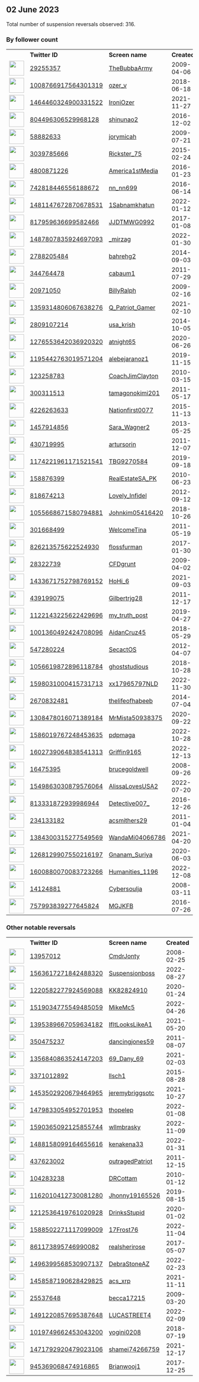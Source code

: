 
## 02 June 2023
Total number of suspension reversals observed: 316.

### By follower count
<table><tr><th></th><th align="left">Twitter ID</th><th align="left">Screen name</th>
<th align="left">Created</th><th align="left">Status</th><th align="left">Suspended</th><th align="left">Followers</th>
<tr><td><a href="https://pbs.twimg.com/profile_images/1668893400/BTLSRadio_normal.jpg"><img src="https://pbs.twimg.com/profile_images/1668893400/BTLSRadio_normal.jpg" width="40px" height="40px" align="center"/></a></td><td><a href="https://twitter.com/intent/user?user_id=29255357">29255357</a></td><td><a href="https://twitter.com/TheBubbaArmy">TheBubbaArmy</a></td><td>2009-04-06</td><td align="center"></td><td></td><td>107655</td></tr>
<tr><td><a href="https://pbs.twimg.com/profile_images/1101912104800522242/um8BHRv4_normal.jpg"><img src="https://pbs.twimg.com/profile_images/1101912104800522242/um8BHRv4_normal.jpg" width="40px" height="40px" align="center"/></a></td><td><a href="https://twitter.com/intent/user?user_id=1008766917564301319">1008766917564301319</a></td><td><a href="https://twitter.com/ozer_v">ozer_v</a></td><td>2018-06-18</td><td align="center"></td><td></td><td>94310</td></tr>
<tr><td><a href="https://pbs.twimg.com/profile_images/1480553767334469638/FGL9AAzJ_normal.jpg"><img src="https://pbs.twimg.com/profile_images/1480553767334469638/FGL9AAzJ_normal.jpg" width="40px" height="40px" align="center"/></a></td><td><a href="https://twitter.com/intent/user?user_id=1464460324900331522">1464460324900331522</a></td><td><a href="https://twitter.com/IroniOzer">IroniOzer</a></td><td>2021-11-27</td><td align="center"></td><td>2022-09-04</td><td>69646</td></tr>
<tr><td><a href="https://pbs.twimg.com/profile_images/1020486912409260032/JuubtZS__normal.jpg"><img src="https://pbs.twimg.com/profile_images/1020486912409260032/JuubtZS__normal.jpg" width="40px" height="40px" align="center"/></a></td><td><a href="https://twitter.com/intent/user?user_id=804496306529968128">804496306529968128</a></td><td><a href="https://twitter.com/shinunao2">shinunao2</a></td><td>2016-12-02</td><td align="center"></td><td>2022-10-30</td><td>50774</td></tr>
<tr><td><a href="https://pbs.twimg.com/profile_images/1664391400169807872/r7c-Gzy9_normal.jpg"><img src="https://pbs.twimg.com/profile_images/1664391400169807872/r7c-Gzy9_normal.jpg" width="40px" height="40px" align="center"/></a></td><td><a href="https://twitter.com/intent/user?user_id=58882633">58882633</a></td><td><a href="https://twitter.com/jorymicah">jorymicah</a></td><td>2009-07-21</td><td align="center"></td><td>2023-06-02</td><td>31526</td></tr>
<tr><td><a href="https://pbs.twimg.com/profile_images/1445249117026807810/7Ua7-TgK_normal.jpg"><img src="https://pbs.twimg.com/profile_images/1445249117026807810/7Ua7-TgK_normal.jpg" width="40px" height="40px" align="center"/></a></td><td><a href="https://twitter.com/intent/user?user_id=3039785666">3039785666</a></td><td><a href="https://twitter.com/Rickster_75">Rickster_75</a></td><td>2015-02-24</td><td align="center"></td><td>2022-10-29</td><td>25130</td></tr>
<tr><td><a href="https://pbs.twimg.com/profile_images/1225650091010088960/DHAN5K3F_normal.jpg"><img src="https://pbs.twimg.com/profile_images/1225650091010088960/DHAN5K3F_normal.jpg" width="40px" height="40px" align="center"/></a></td><td><a href="https://twitter.com/intent/user?user_id=4800871226">4800871226</a></td><td><a href="https://twitter.com/America1stMedia">America1stMedia</a></td><td>2016-01-23</td><td align="center"></td><td>2023-05-29</td><td>21857</td></tr>
<tr><td><a href="https://pbs.twimg.com/profile_images/1643231783989952512/r_quZMIW_normal.jpg"><img src="https://pbs.twimg.com/profile_images/1643231783989952512/r_quZMIW_normal.jpg" width="40px" height="40px" align="center"/></a></td><td><a href="https://twitter.com/intent/user?user_id=742818446556188672">742818446556188672</a></td><td><a href="https://twitter.com/nn_nn699">nn_nn699</a></td><td>2016-06-14</td><td align="center"></td><td>2023-05-01</td><td>19513</td></tr>
<tr><td><a href="https://pbs.twimg.com/profile_images/1654838760121712640/xWQDIJU__normal.jpg"><img src="https://pbs.twimg.com/profile_images/1654838760121712640/xWQDIJU__normal.jpg" width="40px" height="40px" align="center"/></a></td><td><a href="https://twitter.com/intent/user?user_id=1481147672870678531">1481147672870678531</a></td><td><a href="https://twitter.com/1Sabnamkhatun">1Sabnamkhatun</a></td><td>2022-01-12</td><td align="center"></td><td>2023-02-03</td><td>13031</td></tr>
<tr><td><a href="https://pbs.twimg.com/profile_images/837168763992748033/ZVeoL4Sg_normal.jpg"><img src="https://pbs.twimg.com/profile_images/837168763992748033/ZVeoL4Sg_normal.jpg" width="40px" height="40px" align="center"/></a></td><td><a href="https://twitter.com/intent/user?user_id=817959636699582466">817959636699582466</a></td><td><a href="https://twitter.com/JJDTMWG0992">JJDTMWG0992</a></td><td>2017-01-08</td><td align="center"></td><td>2023-01-12</td><td>11890</td></tr>
<tr><td><a href="https://pbs.twimg.com/profile_images/1660207343181910018/PAqvzIqJ_normal.jpg"><img src="https://pbs.twimg.com/profile_images/1660207343181910018/PAqvzIqJ_normal.jpg" width="40px" height="40px" align="center"/></a></td><td><a href="https://twitter.com/intent/user?user_id=1487807835924697093">1487807835924697093</a></td><td><a href="https://twitter.com/_mirzag">_mirzag</a></td><td>2022-01-30</td><td align="center"></td><td>2023-02-03</td><td>11273</td></tr>
<tr><td><a href="https://pbs.twimg.com/profile_images/1651981046789857280/VtvLDdiL_normal.jpg"><img src="https://pbs.twimg.com/profile_images/1651981046789857280/VtvLDdiL_normal.jpg" width="40px" height="40px" align="center"/></a></td><td><a href="https://twitter.com/intent/user?user_id=2788205484">2788205484</a></td><td><a href="https://twitter.com/bahrehg2">bahrehg2</a></td><td>2014-09-03</td><td align="center"></td><td>2023-05-27</td><td>9870</td></tr>
<tr><td><a href="https://pbs.twimg.com/profile_images/1467784182/bloomberg_photo_normal.jpg"><img src="https://pbs.twimg.com/profile_images/1467784182/bloomberg_photo_normal.jpg" width="40px" height="40px" align="center"/></a></td><td><a href="https://twitter.com/intent/user?user_id=344764478">344764478</a></td><td><a href="https://twitter.com/cabaum1">cabaum1</a></td><td>2011-07-29</td><td align="center"></td><td>2023-05-24</td><td>7747</td></tr>
<tr><td><a href="https://pbs.twimg.com/profile_images/1389935758560141319/0F4xjEeg_normal.jpg"><img src="https://pbs.twimg.com/profile_images/1389935758560141319/0F4xjEeg_normal.jpg" width="40px" height="40px" align="center"/></a></td><td><a href="https://twitter.com/intent/user?user_id=20971050">20971050</a></td><td><a href="https://twitter.com/BillyRalph">BillyRalph</a></td><td>2009-02-16</td><td align="center">👋</td><td>2023-05-25</td><td>6763</td></tr>
<tr><td><a href="https://pbs.twimg.com/profile_images/1359946979632119823/kFwOnoe0_normal.jpg"><img src="https://pbs.twimg.com/profile_images/1359946979632119823/kFwOnoe0_normal.jpg" width="40px" height="40px" align="center"/></a></td><td><a href="https://twitter.com/intent/user?user_id=1359314806067638276">1359314806067638276</a></td><td><a href="https://twitter.com/Q_Patriot_Gamer">Q_Patriot_Gamer</a></td><td>2021-02-10</td><td align="center"></td><td>2023-01-20</td><td>6104</td></tr>
<tr><td><a href="https://pbs.twimg.com/profile_images/1608462435416932352/3VeHsxId_normal.jpg"><img src="https://pbs.twimg.com/profile_images/1608462435416932352/3VeHsxId_normal.jpg" width="40px" height="40px" align="center"/></a></td><td><a href="https://twitter.com/intent/user?user_id=2809107214">2809107214</a></td><td><a href="https://twitter.com/usa_krish">usa_krish</a></td><td>2014-10-05</td><td align="center"></td><td>2023-05-24</td><td>5981</td></tr>
<tr><td><a href="https://pbs.twimg.com/profile_images/1281615215742853121/8e7y4NnD_normal.jpg"><img src="https://pbs.twimg.com/profile_images/1281615215742853121/8e7y4NnD_normal.jpg" width="40px" height="40px" align="center"/></a></td><td><a href="https://twitter.com/intent/user?user_id=1276553642036920320">1276553642036920320</a></td><td><a href="https://twitter.com/atnight65">atnight65</a></td><td>2020-06-26</td><td align="center"></td><td>2022-07-19</td><td>5978</td></tr>
<tr><td><a href="https://pbs.twimg.com/profile_images/1603794191703834629/jyllPXMh_normal.jpg"><img src="https://pbs.twimg.com/profile_images/1603794191703834629/jyllPXMh_normal.jpg" width="40px" height="40px" align="center"/></a></td><td><a href="https://twitter.com/intent/user?user_id=1195442763019571204">1195442763019571204</a></td><td><a href="https://twitter.com/alebejaranoz1">alebejaranoz1</a></td><td>2019-11-15</td><td align="center"></td><td>2023-01-03</td><td>5150</td></tr>
<tr><td><a href="https://pbs.twimg.com/profile_images/1324503642720948224/_l7k6KJj_normal.jpg"><img src="https://pbs.twimg.com/profile_images/1324503642720948224/_l7k6KJj_normal.jpg" width="40px" height="40px" align="center"/></a></td><td><a href="https://twitter.com/intent/user?user_id=123258783">123258783</a></td><td><a href="https://twitter.com/CoachJimClayton">CoachJimClayton</a></td><td>2010-03-15</td><td align="center"></td><td>2023-05-22</td><td>4867</td></tr>
<tr><td><a href="https://pbs.twimg.com/profile_images/1526375858/002_3__normal.JPG"><img src="https://pbs.twimg.com/profile_images/1526375858/002_3__normal.JPG" width="40px" height="40px" align="center"/></a></td><td><a href="https://twitter.com/intent/user?user_id=300311513">300311513</a></td><td><a href="https://twitter.com/tamagonokimi201">tamagonokimi201</a></td><td>2011-05-17</td><td align="center"></td><td>2023-05-27</td><td>4585</td></tr>
<tr><td><a href="https://pbs.twimg.com/profile_images/1368705114865733637/IPsjlJgF_normal.jpg"><img src="https://pbs.twimg.com/profile_images/1368705114865733637/IPsjlJgF_normal.jpg" width="40px" height="40px" align="center"/></a></td><td><a href="https://twitter.com/intent/user?user_id=4226263633">4226263633</a></td><td><a href="https://twitter.com/Nationfirst0077">Nationfirst0077</a></td><td>2015-11-13</td><td align="center"></td><td></td><td>4442</td></tr>
<tr><td><a href="https://pbs.twimg.com/profile_images/1611377436381306880/jxIFOHgZ_normal.png"><img src="https://pbs.twimg.com/profile_images/1611377436381306880/jxIFOHgZ_normal.png" width="40px" height="40px" align="center"/></a></td><td><a href="https://twitter.com/intent/user?user_id=1457914856">1457914856</a></td><td><a href="https://twitter.com/Sara_Wagner2">Sara_Wagner2</a></td><td>2013-05-25</td><td align="center"></td><td>2023-02-04</td><td>4301</td></tr>
<tr><td><a href="https://pbs.twimg.com/profile_images/1419665949335203852/D-q_d3Qq_normal.jpg"><img src="https://pbs.twimg.com/profile_images/1419665949335203852/D-q_d3Qq_normal.jpg" width="40px" height="40px" align="center"/></a></td><td><a href="https://twitter.com/intent/user?user_id=430719995">430719995</a></td><td><a href="https://twitter.com/artursorin">artursorin</a></td><td>2011-12-07</td><td align="center"></td><td>2023-05-23</td><td>4009</td></tr>
<tr><td><a href="https://pbs.twimg.com/profile_images/1668869018445549568/XDrbnQoh_normal.jpg"><img src="https://pbs.twimg.com/profile_images/1668869018445549568/XDrbnQoh_normal.jpg" width="40px" height="40px" align="center"/></a></td><td><a href="https://twitter.com/intent/user?user_id=1174221961171521541">1174221961171521541</a></td><td><a href="https://twitter.com/TBG9270584">TBG9270584</a></td><td>2019-09-18</td><td align="center"></td><td></td><td>3769</td></tr>
<tr><td><a href="https://pbs.twimg.com/profile_images/1607607959110189062/eb5NmcPD_normal.jpg"><img src="https://pbs.twimg.com/profile_images/1607607959110189062/eb5NmcPD_normal.jpg" width="40px" height="40px" align="center"/></a></td><td><a href="https://twitter.com/intent/user?user_id=158876399">158876399</a></td><td><a href="https://twitter.com/RealEstateSA_PK">RealEstateSA_PK</a></td><td>2010-06-23</td><td align="center"></td><td>2023-05-03</td><td>3635</td></tr>
<tr><td><a href="https://pbs.twimg.com/profile_images/1361716070302642177/6TElT0rE_normal.jpg"><img src="https://pbs.twimg.com/profile_images/1361716070302642177/6TElT0rE_normal.jpg" width="40px" height="40px" align="center"/></a></td><td><a href="https://twitter.com/intent/user?user_id=818674213">818674213</a></td><td><a href="https://twitter.com/Lovely_Infidel">Lovely_Infidel</a></td><td>2012-09-12</td><td align="center"></td><td></td><td>3635</td></tr>
<tr><td><a href="https://pbs.twimg.com/profile_images/1089315708557656064/RFU8Ex77_normal.jpg"><img src="https://pbs.twimg.com/profile_images/1089315708557656064/RFU8Ex77_normal.jpg" width="40px" height="40px" align="center"/></a></td><td><a href="https://twitter.com/intent/user?user_id=1055668671580794881">1055668671580794881</a></td><td><a href="https://twitter.com/Johnkim05416420">Johnkim05416420</a></td><td>2018-10-26</td><td align="center"></td><td>2023-01-12</td><td>3473</td></tr>
<tr><td><a href="https://pbs.twimg.com/profile_images/1325962552162078722/qJ2P2NJd_normal.jpg"><img src="https://pbs.twimg.com/profile_images/1325962552162078722/qJ2P2NJd_normal.jpg" width="40px" height="40px" align="center"/></a></td><td><a href="https://twitter.com/intent/user?user_id=301668499">301668499</a></td><td><a href="https://twitter.com/WelcomeTina">WelcomeTina</a></td><td>2011-05-19</td><td align="center"></td><td></td><td>3471</td></tr>
<tr><td><a href="https://abs.twimg.com/sticky/default_profile_images/default_profile_normal.png"><img src="https://abs.twimg.com/sticky/default_profile_images/default_profile_normal.png" width="40px" height="40px" align="center"/></a></td><td><a href="https://twitter.com/intent/user?user_id=826213575622524930">826213575622524930</a></td><td><a href="https://twitter.com/flossfurman">flossfurman</a></td><td>2017-01-30</td><td align="center"></td><td>2023-04-24</td><td>2995</td></tr>
<tr><td><a href="https://pbs.twimg.com/profile_images/1610019975531560963/PJG2jnMW_normal.jpg"><img src="https://pbs.twimg.com/profile_images/1610019975531560963/PJG2jnMW_normal.jpg" width="40px" height="40px" align="center"/></a></td><td><a href="https://twitter.com/intent/user?user_id=28322739">28322739</a></td><td><a href="https://twitter.com/CFDgrunt">CFDgrunt</a></td><td>2009-04-02</td><td align="center"></td><td>2023-01-09</td><td>2977</td></tr>
<tr><td><a href="https://pbs.twimg.com/profile_images/1648893706853052418/XfjBzb4L_normal.jpg"><img src="https://pbs.twimg.com/profile_images/1648893706853052418/XfjBzb4L_normal.jpg" width="40px" height="40px" align="center"/></a></td><td><a href="https://twitter.com/intent/user?user_id=1433671752798769152">1433671752798769152</a></td><td><a href="https://twitter.com/HoHi_6">HoHi_6</a></td><td>2021-09-03</td><td align="center"></td><td>2023-05-27</td><td>2856</td></tr>
<tr><td><a href="https://pbs.twimg.com/profile_images/1435268963743768576/bJm3BVIb_normal.jpg"><img src="https://pbs.twimg.com/profile_images/1435268963743768576/bJm3BVIb_normal.jpg" width="40px" height="40px" align="center"/></a></td><td><a href="https://twitter.com/intent/user?user_id=439199075">439199075</a></td><td><a href="https://twitter.com/Gilbertrjg28">Gilbertrjg28</a></td><td>2011-12-17</td><td align="center"></td><td>2023-05-28</td><td>2624</td></tr>
<tr><td><a href="https://pbs.twimg.com/profile_images/1658484730424332297/3VdsmoiD_normal.jpg"><img src="https://pbs.twimg.com/profile_images/1658484730424332297/3VdsmoiD_normal.jpg" width="40px" height="40px" align="center"/></a></td><td><a href="https://twitter.com/intent/user?user_id=1122143225622429696">1122143225622429696</a></td><td><a href="https://twitter.com/my_truth_post">my_truth_post</a></td><td>2019-04-27</td><td align="center"></td><td>2023-05-23</td><td>2546</td></tr>
<tr><td><a href="https://pbs.twimg.com/profile_images/1002277966909353984/wNNuQX5J_normal.jpg"><img src="https://pbs.twimg.com/profile_images/1002277966909353984/wNNuQX5J_normal.jpg" width="40px" height="40px" align="center"/></a></td><td><a href="https://twitter.com/intent/user?user_id=1001360492424708096">1001360492424708096</a></td><td><a href="https://twitter.com/AidanCruz45">AidanCruz45</a></td><td>2018-05-29</td><td align="center"></td><td>2022-02-13</td><td>2414</td></tr>
<tr><td><a href="https://pbs.twimg.com/profile_images/880815018387755010/KmDoZ2iT_normal.jpg"><img src="https://pbs.twimg.com/profile_images/880815018387755010/KmDoZ2iT_normal.jpg" width="40px" height="40px" align="center"/></a></td><td><a href="https://twitter.com/intent/user?user_id=547280224">547280224</a></td><td><a href="https://twitter.com/SecactOS">SecactOS</a></td><td>2012-04-07</td><td align="center"></td><td>2023-05-26</td><td>2387</td></tr>
<tr><td><a href="https://pbs.twimg.com/profile_images/1670298865696686081/mGBVJYrA_normal.jpg"><img src="https://pbs.twimg.com/profile_images/1670298865696686081/mGBVJYrA_normal.jpg" width="40px" height="40px" align="center"/></a></td><td><a href="https://twitter.com/intent/user?user_id=1056619872896118784">1056619872896118784</a></td><td><a href="https://twitter.com/ghoststudious">ghoststudious</a></td><td>2018-10-28</td><td align="center"></td><td>2023-03-31</td><td>2313</td></tr>
<tr><td><a href="https://pbs.twimg.com/profile_images/1598032252230897665/oryNll2H_normal.jpg"><img src="https://pbs.twimg.com/profile_images/1598032252230897665/oryNll2H_normal.jpg" width="40px" height="40px" align="center"/></a></td><td><a href="https://twitter.com/intent/user?user_id=1598031000415731713">1598031000415731713</a></td><td><a href="https://twitter.com/xx17965797NLD">xx17965797NLD</a></td><td>2022-11-30</td><td align="center"></td><td>2023-01-22</td><td>2166</td></tr>
<tr><td><a href="https://pbs.twimg.com/profile_images/1611231154673172481/eR-QWluJ_normal.jpg"><img src="https://pbs.twimg.com/profile_images/1611231154673172481/eR-QWluJ_normal.jpg" width="40px" height="40px" align="center"/></a></td><td><a href="https://twitter.com/intent/user?user_id=2670832481">2670832481</a></td><td><a href="https://twitter.com/thelifeofhabeeb">thelifeofhabeeb</a></td><td>2014-07-04</td><td align="center"></td><td>2023-05-29</td><td>2071</td></tr>
<tr><td><a href="https://pbs.twimg.com/profile_images/1566147539233120256/pJf5Mtr9_normal.jpg"><img src="https://pbs.twimg.com/profile_images/1566147539233120256/pJf5Mtr9_normal.jpg" width="40px" height="40px" align="center"/></a></td><td><a href="https://twitter.com/intent/user?user_id=1308478016071389184">1308478016071389184</a></td><td><a href="https://twitter.com/MrMista50938375">MrMista50938375</a></td><td>2020-09-22</td><td align="center"></td><td>2023-03-09</td><td>2056</td></tr>
<tr><td><a href="https://pbs.twimg.com/profile_images/1586366440667496453/hs6REzJi_normal.jpg"><img src="https://pbs.twimg.com/profile_images/1586366440667496453/hs6REzJi_normal.jpg" width="40px" height="40px" align="center"/></a></td><td><a href="https://twitter.com/intent/user?user_id=1586019767248453635">1586019767248453635</a></td><td><a href="https://twitter.com/pdpmaga">pdpmaga</a></td><td>2022-10-28</td><td align="center"></td><td>2023-01-06</td><td>2016</td></tr>
<tr><td><a href="https://pbs.twimg.com/profile_images/1607495732646367232/2SwXfz7r_normal.jpg"><img src="https://pbs.twimg.com/profile_images/1607495732646367232/2SwXfz7r_normal.jpg" width="40px" height="40px" align="center"/></a></td><td><a href="https://twitter.com/intent/user?user_id=1602739064838541313">1602739064838541313</a></td><td><a href="https://twitter.com/Griffin9165">Griffin9165</a></td><td>2022-12-13</td><td align="center"></td><td>2023-01-03</td><td>1929</td></tr>
<tr><td><a href="https://pbs.twimg.com/profile_images/1599444097126866944/k-pHMYCH_normal.jpg"><img src="https://pbs.twimg.com/profile_images/1599444097126866944/k-pHMYCH_normal.jpg" width="40px" height="40px" align="center"/></a></td><td><a href="https://twitter.com/intent/user?user_id=16475395">16475395</a></td><td><a href="https://twitter.com/brucegoldwell">brucegoldwell</a></td><td>2008-09-26</td><td align="center"></td><td>2023-02-01</td><td>1871</td></tr>
<tr><td><a href="https://pbs.twimg.com/profile_images/1607807009625096193/DCBaMG2__normal.jpg"><img src="https://pbs.twimg.com/profile_images/1607807009625096193/DCBaMG2__normal.jpg" width="40px" height="40px" align="center"/></a></td><td><a href="https://twitter.com/intent/user?user_id=1549863030879576064">1549863030879576064</a></td><td><a href="https://twitter.com/AlissaLovesUSA2">AlissaLovesUSA2</a></td><td>2022-07-20</td><td align="center"></td><td>2023-01-06</td><td>1834</td></tr>
<tr><td><a href="https://pbs.twimg.com/profile_images/1660544830597115905/A6Ws4mAT_normal.jpg"><img src="https://pbs.twimg.com/profile_images/1660544830597115905/A6Ws4mAT_normal.jpg" width="40px" height="40px" align="center"/></a></td><td><a href="https://twitter.com/intent/user?user_id=813331872939986944">813331872939986944</a></td><td><a href="https://twitter.com/Detective007_">Detective007_</a></td><td>2016-12-26</td><td align="center"></td><td>2022-11-21</td><td>1778</td></tr>
<tr><td><a href="https://pbs.twimg.com/profile_images/1160388606076313600/SeHyRVPH_normal.jpg"><img src="https://pbs.twimg.com/profile_images/1160388606076313600/SeHyRVPH_normal.jpg" width="40px" height="40px" align="center"/></a></td><td><a href="https://twitter.com/intent/user?user_id=234133182">234133182</a></td><td><a href="https://twitter.com/acsmithers29">acsmithers29</a></td><td>2011-01-04</td><td align="center"></td><td>2023-01-02</td><td>1746</td></tr>
<tr><td><a href="https://pbs.twimg.com/profile_images/1630174435083800576/h6cRmgur_normal.jpg"><img src="https://pbs.twimg.com/profile_images/1630174435083800576/h6cRmgur_normal.jpg" width="40px" height="40px" align="center"/></a></td><td><a href="https://twitter.com/intent/user?user_id=1384300315277549569">1384300315277549569</a></td><td><a href="https://twitter.com/WandaMi04066786">WandaMi04066786</a></td><td>2021-04-20</td><td align="center"></td><td>2023-05-31</td><td>1706</td></tr>
<tr><td><a href="https://pbs.twimg.com/profile_images/1588750360684167168/RXKXVCYV_normal.jpg"><img src="https://pbs.twimg.com/profile_images/1588750360684167168/RXKXVCYV_normal.jpg" width="40px" height="40px" align="center"/></a></td><td><a href="https://twitter.com/intent/user?user_id=1268129907550216197">1268129907550216197</a></td><td><a href="https://twitter.com/Gnanam_Suriya">Gnanam_Suriya</a></td><td>2020-06-03</td><td align="center"></td><td>2023-04-19</td><td>1679</td></tr>
<tr><td><a href="https://pbs.twimg.com/profile_images/1660573681041506305/U6q6T6AE_normal.jpg"><img src="https://pbs.twimg.com/profile_images/1660573681041506305/U6q6T6AE_normal.jpg" width="40px" height="40px" align="center"/></a></td><td><a href="https://twitter.com/intent/user?user_id=1600880070083723266">1600880070083723266</a></td><td><a href="https://twitter.com/Humanities_1196">Humanities_1196</a></td><td>2022-12-08</td><td align="center"></td><td>2023-05-24</td><td>1621</td></tr>
<tr><td><a href="https://pbs.twimg.com/profile_images/1655070431966052355/IWv2fQ4i_normal.jpg"><img src="https://pbs.twimg.com/profile_images/1655070431966052355/IWv2fQ4i_normal.jpg" width="40px" height="40px" align="center"/></a></td><td><a href="https://twitter.com/intent/user?user_id=14124881">14124881</a></td><td><a href="https://twitter.com/Cybersoulja">Cybersoulja</a></td><td>2008-03-11</td><td align="center"></td><td></td><td>1611</td></tr>
<tr><td><a href="https://pbs.twimg.com/profile_images/1303868053495648256/cuGejoV__normal.jpg"><img src="https://pbs.twimg.com/profile_images/1303868053495648256/cuGejoV__normal.jpg" width="40px" height="40px" align="center"/></a></td><td><a href="https://twitter.com/intent/user?user_id=757993839277645824">757993839277645824</a></td><td><a href="https://twitter.com/MGJKFB">MGJKFB</a></td><td>2016-07-26</td><td align="center"></td><td>2023-01-04</td><td>1481</td></tr>
</table>

### Other notable reversals
<table><tr><th></th><th align="left">Twitter ID</th><th align="left">Screen name</th>
<th align="left">Created</th><th align="left">Status</th><th align="left">Suspended</th><th align="left">Followers</th>
<tr><td><a href="https://pbs.twimg.com/profile_images/1657403214092726274/C3VANPS-_normal.jpg"><img src="https://pbs.twimg.com/profile_images/1657403214092726274/C3VANPS-_normal.jpg" width="40px" height="40px" align="center"/></a></td><td><a href="https://twitter.com/intent/user?user_id=13957012">13957012</a></td><td><a href="https://twitter.com/CmdrJonty">CmdrJonty</a></td><td>2008-02-25</td><td align="center"></td><td>2023-05-28</td><td>1130</td></tr>
<tr><td><a href="https://pbs.twimg.com/profile_images/1566499342810218501/QfyisQNK_normal.jpg"><img src="https://pbs.twimg.com/profile_images/1566499342810218501/QfyisQNK_normal.jpg" width="40px" height="40px" align="center"/></a></td><td><a href="https://twitter.com/intent/user?user_id=1563617271842488320">1563617271842488320</a></td><td><a href="https://twitter.com/Suspensionboss">Suspensionboss</a></td><td>2022-08-27</td><td align="center"></td><td>2023-05-29</td><td>804</td></tr>
<tr><td><a href="https://pbs.twimg.com/profile_images/1220584676491808768/-Z7rmyp5_normal.jpg"><img src="https://pbs.twimg.com/profile_images/1220584676491808768/-Z7rmyp5_normal.jpg" width="40px" height="40px" align="center"/></a></td><td><a href="https://twitter.com/intent/user?user_id=1220582277924569088">1220582277924569088</a></td><td><a href="https://twitter.com/KK82824910">KK82824910</a></td><td>2020-01-24</td><td align="center"></td><td>2023-01-08</td><td>1217</td></tr>
<tr><td><a href="https://pbs.twimg.com/profile_images/1519035031083274242/k0adPbax_normal.jpg"><img src="https://pbs.twimg.com/profile_images/1519035031083274242/k0adPbax_normal.jpg" width="40px" height="40px" align="center"/></a></td><td><a href="https://twitter.com/intent/user?user_id=1519034775549485059">1519034775549485059</a></td><td><a href="https://twitter.com/MikeMc5">MikeMc5</a></td><td>2022-04-26</td><td align="center"></td><td>2023-01-07</td><td>1468</td></tr>
<tr><td><a href="https://pbs.twimg.com/profile_images/1598402732037091328/U5IGkZDX_normal.jpg"><img src="https://pbs.twimg.com/profile_images/1598402732037091328/U5IGkZDX_normal.jpg" width="40px" height="40px" align="center"/></a></td><td><a href="https://twitter.com/intent/user?user_id=1395389667059634182">1395389667059634182</a></td><td><a href="https://twitter.com/IfItLooksLikeA1">IfItLooksLikeA1</a></td><td>2021-05-20</td><td align="center"></td><td>2023-01-14</td><td>528</td></tr>
<tr><td><a href="https://pbs.twimg.com/profile_images/1447394977185767424/yBoyQD1e_normal.jpg"><img src="https://pbs.twimg.com/profile_images/1447394977185767424/yBoyQD1e_normal.jpg" width="40px" height="40px" align="center"/></a></td><td><a href="https://twitter.com/intent/user?user_id=350475237">350475237</a></td><td><a href="https://twitter.com/dancingjones59">dancingjones59</a></td><td>2011-08-07</td><td align="center"></td><td>2023-02-05</td><td>1303</td></tr>
<tr><td><a href="https://pbs.twimg.com/profile_images/1550610095574290432/1GYC5Alj_normal.jpg"><img src="https://pbs.twimg.com/profile_images/1550610095574290432/1GYC5Alj_normal.jpg" width="40px" height="40px" align="center"/></a></td><td><a href="https://twitter.com/intent/user?user_id=1356840863524147203">1356840863524147203</a></td><td><a href="https://twitter.com/69_Dany_69">69_Dany_69</a></td><td>2021-02-03</td><td align="center"></td><td>2023-05-28</td><td>277</td></tr>
<tr><td><a href="https://pbs.twimg.com/profile_images/1423851277415587840/frT4E3Vw_normal.jpg"><img src="https://pbs.twimg.com/profile_images/1423851277415587840/frT4E3Vw_normal.jpg" width="40px" height="40px" align="center"/></a></td><td><a href="https://twitter.com/intent/user?user_id=3371012892">3371012892</a></td><td><a href="https://twitter.com/llsch1">llsch1</a></td><td>2015-08-28</td><td align="center"></td><td>2023-01-23</td><td>1152</td></tr>
<tr><td><a href="https://pbs.twimg.com/profile_images/1616984274447515648/h-ApI4Ak_normal.jpg"><img src="https://pbs.twimg.com/profile_images/1616984274447515648/h-ApI4Ak_normal.jpg" width="40px" height="40px" align="center"/></a></td><td><a href="https://twitter.com/intent/user?user_id=1453502920679464965">1453502920679464965</a></td><td><a href="https://twitter.com/jeremybriggsotc">jeremybriggsotc</a></td><td>2021-10-27</td><td align="center"></td><td>2023-05-27</td><td>167</td></tr>
<tr><td><a href="https://pbs.twimg.com/profile_images/1521120933821493248/82ofJ6Rz_normal.jpg"><img src="https://pbs.twimg.com/profile_images/1521120933821493248/82ofJ6Rz_normal.jpg" width="40px" height="40px" align="center"/></a></td><td><a href="https://twitter.com/intent/user?user_id=1479833054952701953">1479833054952701953</a></td><td><a href="https://twitter.com/thopelep">thopelep</a></td><td>2022-01-08</td><td align="center">🚫</td><td>2023-05-09</td><td>544</td></tr>
<tr><td><a href="https://pbs.twimg.com/profile_images/1599232333592162304/57_HDnfs_normal.jpg"><img src="https://pbs.twimg.com/profile_images/1599232333592162304/57_HDnfs_normal.jpg" width="40px" height="40px" align="center"/></a></td><td><a href="https://twitter.com/intent/user?user_id=1590365092125855744">1590365092125855744</a></td><td><a href="https://twitter.com/wllmbrasky">wllmbrasky</a></td><td>2022-11-09</td><td align="center"></td><td>2023-02-02</td><td>479</td></tr>
<tr><td><a href="https://pbs.twimg.com/profile_images/1530925611211816960/239cZLpb_normal.jpg"><img src="https://pbs.twimg.com/profile_images/1530925611211816960/239cZLpb_normal.jpg" width="40px" height="40px" align="center"/></a></td><td><a href="https://twitter.com/intent/user?user_id=1488158099164655616">1488158099164655616</a></td><td><a href="https://twitter.com/kenakena33">kenakena33</a></td><td>2022-01-31</td><td align="center"></td><td>2023-05-27</td><td>129</td></tr>
<tr><td><a href="https://pbs.twimg.com/profile_images/1591409939838369794/heTh6imS_normal.jpg"><img src="https://pbs.twimg.com/profile_images/1591409939838369794/heTh6imS_normal.jpg" width="40px" height="40px" align="center"/></a></td><td><a href="https://twitter.com/intent/user?user_id=437623002">437623002</a></td><td><a href="https://twitter.com/outragedPatriot">outragedPatriot</a></td><td>2011-12-15</td><td align="center"></td><td>2023-01-05</td><td>328</td></tr>
<tr><td><a href="https://pbs.twimg.com/profile_images/2306893188/e9nwib4lhz31oky73drd_normal.jpeg"><img src="https://pbs.twimg.com/profile_images/2306893188/e9nwib4lhz31oky73drd_normal.jpeg" width="40px" height="40px" align="center"/></a></td><td><a href="https://twitter.com/intent/user?user_id=104283238">104283238</a></td><td><a href="https://twitter.com/DRCottam">DRCottam</a></td><td>2010-01-12</td><td align="center"></td><td>2023-05-19</td><td>32</td></tr>
<tr><td><a href="https://pbs.twimg.com/profile_images/1162679430658973696/0EPSsXmA_normal.jpg"><img src="https://pbs.twimg.com/profile_images/1162679430658973696/0EPSsXmA_normal.jpg" width="40px" height="40px" align="center"/></a></td><td><a href="https://twitter.com/intent/user?user_id=1162010412730081280">1162010412730081280</a></td><td><a href="https://twitter.com/Jhonny19165526">Jhonny19165526</a></td><td>2019-08-15</td><td align="center">🔒</td><td>2023-05-27</td><td>244</td></tr>
<tr><td><a href="https://pbs.twimg.com/profile_images/1525465762311376896/yip5J1_Y_normal.jpg"><img src="https://pbs.twimg.com/profile_images/1525465762311376896/yip5J1_Y_normal.jpg" width="40px" height="40px" align="center"/></a></td><td><a href="https://twitter.com/intent/user?user_id=1212536419761020928">1212536419761020928</a></td><td><a href="https://twitter.com/DrinksStupid">DrinksStupid</a></td><td>2020-01-02</td><td align="center">🔒</td><td>2022-06-26</td><td>924</td></tr>
<tr><td><a href="https://pbs.twimg.com/profile_images/1609643881527656448/mSl1OtKM_normal.jpg"><img src="https://pbs.twimg.com/profile_images/1609643881527656448/mSl1OtKM_normal.jpg" width="40px" height="40px" align="center"/></a></td><td><a href="https://twitter.com/intent/user?user_id=1588502271117099009">1588502271117099009</a></td><td><a href="https://twitter.com/17Frost76">17Frost76</a></td><td>2022-11-04</td><td align="center"></td><td>2023-01-02</td><td>52</td></tr>
<tr><td><a href="https://pbs.twimg.com/profile_images/1050018972182171650/Xox15mqY_normal.jpg"><img src="https://pbs.twimg.com/profile_images/1050018972182171650/Xox15mqY_normal.jpg" width="40px" height="40px" align="center"/></a></td><td><a href="https://twitter.com/intent/user?user_id=861173895746990082">861173895746990082</a></td><td><a href="https://twitter.com/realsherirose">realsherirose</a></td><td>2017-05-07</td><td align="center"></td><td>2023-01-10</td><td>139</td></tr>
<tr><td><a href="https://pbs.twimg.com/profile_images/1610172662260838401/iDXdXShG_normal.jpg"><img src="https://pbs.twimg.com/profile_images/1610172662260838401/iDXdXShG_normal.jpg" width="40px" height="40px" align="center"/></a></td><td><a href="https://twitter.com/intent/user?user_id=1496399568530907137">1496399568530907137</a></td><td><a href="https://twitter.com/DebraStoneAZ">DebraStoneAZ</a></td><td>2022-02-23</td><td align="center"></td><td>2023-01-04</td><td>47</td></tr>
<tr><td><a href="https://pbs.twimg.com/profile_images/1476257012858200067/JD8KhXcj_normal.jpg"><img src="https://pbs.twimg.com/profile_images/1476257012858200067/JD8KhXcj_normal.jpg" width="40px" height="40px" align="center"/></a></td><td><a href="https://twitter.com/intent/user?user_id=1458587190628429825">1458587190628429825</a></td><td><a href="https://twitter.com/acs_xrp">acs_xrp</a></td><td>2021-11-11</td><td align="center"></td><td>2023-02-05</td><td>589</td></tr>
<tr><td><a href="https://pbs.twimg.com/profile_images/692115641948594177/KY6Gpaag_normal.jpg"><img src="https://pbs.twimg.com/profile_images/692115641948594177/KY6Gpaag_normal.jpg" width="40px" height="40px" align="center"/></a></td><td><a href="https://twitter.com/intent/user?user_id=25537648">25537648</a></td><td><a href="https://twitter.com/becca17215">becca17215</a></td><td>2009-03-20</td><td align="center"></td><td>2023-05-25</td><td>477</td></tr>
<tr><td><a href="https://pbs.twimg.com/profile_images/1618453596277772290/qBRhUlTy_normal.jpg"><img src="https://pbs.twimg.com/profile_images/1618453596277772290/qBRhUlTy_normal.jpg" width="40px" height="40px" align="center"/></a></td><td><a href="https://twitter.com/intent/user?user_id=1491220857695387648">1491220857695387648</a></td><td><a href="https://twitter.com/LUCASTREET4">LUCASTREET4</a></td><td>2022-02-09</td><td align="center"></td><td>2023-02-06</td><td>672</td></tr>
<tr><td><a href="https://pbs.twimg.com/profile_images/1317439518715355137/DbWDb99E_normal.jpg"><img src="https://pbs.twimg.com/profile_images/1317439518715355137/DbWDb99E_normal.jpg" width="40px" height="40px" align="center"/></a></td><td><a href="https://twitter.com/intent/user?user_id=1019749662453043200">1019749662453043200</a></td><td><a href="https://twitter.com/yogini0208">yogini0208</a></td><td>2018-07-19</td><td align="center"></td><td>2023-01-11</td><td>463</td></tr>
<tr><td><a href="https://pbs.twimg.com/profile_images/1647280616780472320/EiqNL3w2_normal.jpg"><img src="https://pbs.twimg.com/profile_images/1647280616780472320/EiqNL3w2_normal.jpg" width="40px" height="40px" align="center"/></a></td><td><a href="https://twitter.com/intent/user?user_id=1471792920479023106">1471792920479023106</a></td><td><a href="https://twitter.com/shamei74266759">shamei74266759</a></td><td>2021-12-17</td><td align="center"></td><td>2023-05-28</td><td>1237</td></tr>
<tr><td><a href="https://pbs.twimg.com/profile_images/1066540402944196608/EYZ-AAjP_normal.jpg"><img src="https://pbs.twimg.com/profile_images/1066540402944196608/EYZ-AAjP_normal.jpg" width="40px" height="40px" align="center"/></a></td><td><a href="https://twitter.com/intent/user?user_id=945369068474916865">945369068474916865</a></td><td><a href="https://twitter.com/Brianwooj1">Brianwooj1</a></td><td>2017-12-25</td><td align="center"></td><td>2023-02-05</td><td>184</td></tr>
</table>
